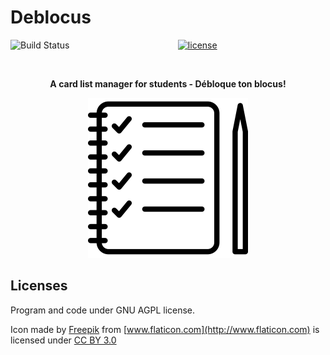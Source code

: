 # Deblocus

<p align="center">
<a href="https://travis-ci.org/pleonex/Deblocus"><img alt="Build Status" src="https://travis-ci.org/pleonex/deblocus.svg?branch=develop" align="left" /></a>
<a href="http://www.gnu.org/copyleft/gpl.html"><img alt="license" src="https://img.shields.io/badge/license-GPL%20V3-blue.svg?style=flat" /></a>
</p>

<br>
<p align="center"><b>A card list manager for students - Débloque ton blocus!</b></p>
<p align="center">
  <img alt="logo" src="https://raw.githubusercontent.com/pleonex/deblocus/develop/Deblocus/Resources/icon.png" height="256" width="256" />
</p>

## Licenses
Program and code under GNU AGPL license.

Icon made by [Freepik](http://www.freepik.com) from [www.flaticon.com](http://www.flaticon.com) is licensed under [CC BY 3.0](http://creativecommons.org/licenses/by/3.0/)
